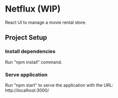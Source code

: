 # Netflux (WIP)

React UI to manage a movie rental store.

## Project Setup

### Install dependencies

Run "npm install" command.

### Serve application

Run "npm start" to serve the application with the URL: http://localhost:3000/
